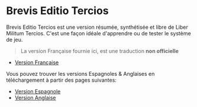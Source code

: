 # Brevis Editio Tercios

Brevis Editio Tercios est une version résumée, synthétisée et libre de Liber Militum Tercios. C'est une façon idéale d'apprendre ou de tester le système de jeu.

> La version Française fournie ici, est une traduction **non officielle**

* [Version Française](Tercios_Brevis_Editio.fr.md)

Vous pouvez trouver les versions Espagnoles & Anglaises en téléchargement à partir des pages suivantes:
* [Version Espagnole](http://released.elkraken.es/brevis-editio/)
* [Version Anglaise](http://released.elkraken.es/en/brevis-editio/)
